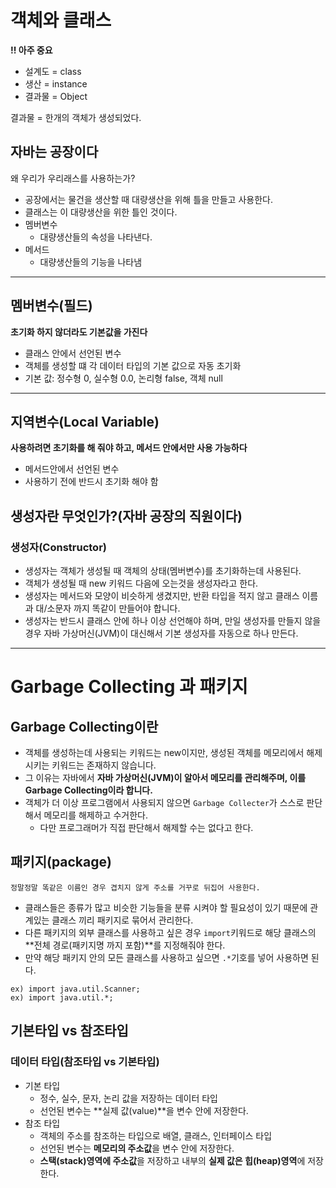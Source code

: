 # 객체와 클래스

**!! 아주 중요**

- 설계도 = class
- 생산 = instance
- 결과물 = Object

결과물 = 한개의 객체가 생성되었다.

## 자바는 공장이다

왜 우리가 우리래스를 사용하는가?

- 공장에서는 물건을 생산할 때 대량생산을 위해 틀을 만들고 사용한다.
- 클래스는 이 대량생산을 위한 틀인 것이다.
- 멤버변수
  - 대량생산들의 속성을 나타낸다.
- 메서드
  - 대량생산들의 기능을 나타냄

---

## 멤버변수(필드)

**초기화 하지 않더라도 기본값을 가진다**

- 클래스 안에서 선언된 변수
- 객체를 생성할 떄 각 데이터 타입의 기본 값으로 자동 초기화
- 기본 값: 정수형 0, 실수형 0.0, 논리형 false, 객체 null

---

## 지역변수(Local Variable)

**사용하려면 초기화를 해 줘야 하고, 메서드 안에서만 사용 가능하다**

- 메서드안에서 선언된 변수
- 사용하기 전에 반드시 초기화 해야 함

## 생성자란 무엇인가?(자바 공장의 직원이다)

### 생성자(Constructor)

- 생성자는 객체가 생성될 때 객체의 상태(멤버변수)를 초기화하는데 사용된다.
- 객체가 생성될 때 new 키워드 다음에 오는것을 생성자라고 한다.
- 생성자는 메서드와 모양이 비슷하게 생겼지만, 반환 타입을 적지 않고 클래스 이름과 대/소문자 까지 똑같이 만들어야 합니다.
- 생성자는 반드시 클래스 안에 하나 이상 선언해야 하며, 만일 생성자를 만들지 않을 경우 자바 가상머신(JVM)이 대신해서 기본 생성자를 자동으로 하나 만든다.

---

# Garbage Collecting 과 패키지

## Garbage Collecting이란

- 객체를 생성하는데 사용되는 키워드는 new이지만, 생성된 객체를 메모리에서 해제시키는 키워드는 존재하지 않습니다.
- 그 이유는 자바에서 **자바 가상머신(JVM)이 알아서 메모리를 관리해주며, 이를 Garbage Collecting이라 합니다.**
- 객체가 더 이상 프로그램에서 사용되지 않으면 `Garbage Collecter`가 스스로 판단해서 메모리를 해제하고 수거한다.
  - 다만 프로그래머가 직접 판단해서 해제할 수는 없다고 한다.

## 패키지(package)

`정말정말 똑같은 이름인 경우 겹치지 않게 주소를 거꾸로 뒤집어 사용한다.`

- 클래스들은 종류가 많고 비슷한 기능들을 분류 시켜야 할 필요성이 있기 때문에 관계있는 클래스 끼리 패키지로 묶어서 관리한다.
- 다른 패키지의 외부 클래스를 사용하고 싶은 경우 `import`키워드로 해당 클래스의 **전체 경로(패키지명 까지 포함)**를 지정해줘야 한다.
- 만약 해당 패키지 안의 모든 클래스를 사용하고 싶으면 `.*`기호를 넣어 사용하면 된다.

```
ex) import java.util.Scanner;
ex) import java.util.*;
```

## 기본타입 vs 참조타입

### 데이터 타입(참조타입 vs 기본타입)

- 기본 타입
  - 정수, 실수, 문자, 논리 값을 저장하는 데이터 타입
  - 선언된 변수는 **실제 값(value)**을 변수 안에 저장한다.
- 참조 타입
  - 객체의 주소를 참조하는 타입으로 배열, 클래스, 인터페이스 타입
  - 선언된 변수는 **메모리의 주소값**을 변수 안에 저장한다.
  - **스택(stack)영역에 주소값**을 저장하고 내부의 **실제 값은 힙(heap)영역**에 저장한다.
